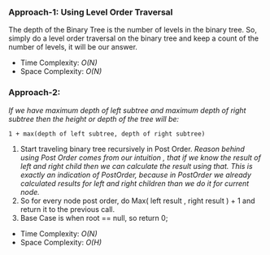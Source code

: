 ### Approach-1: Using Level Order Traversal
The depth of the Binary Tree is the number of levels in the binary tree. So, simply do a level order traversal on the binary tree and keep a count of the number of levels, it will be our answer.
* Time Complexity: *O(N)*
* Space Complexity: *O(N)*

### Approach-2: 
*If we have maximum depth of left subtree and maximum depth of right subtree then the height or depth of the tree will be:*
```
1 + max(depth of left subtree, depth of right subtree)
```
1. Start traveling binary tree recursively in Post Order.
*Reason behind using Post Order comes from our intuition , that if we know the result of  left and right child then we can calculate the result using that. 
This is exactly an indication of PostOrder, because in PostOrder we already calculated results for left and right children than we do it for current node.*
2. So for every node post order, do Max( left result , right result ) + 1 and return it to the previous call.
3. Base Case is when root == null, so return 0;
* Time Complexity: *O(N)*
* Space Complexity: *O(H)*
